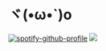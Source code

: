 # ヾ(•ω•`)o

[![spotify-github-profile](https://spotify-github-profile.kittinanx.com/api/view?uid=31kskepfn2b7m6iayvllhcnnzmwu&cover_image=true&theme=novatorem&show_offline=false&background_color=0d1117&interchange=false&bar_color=ffffff&bar_color_cover=false)](https://github.com/kittinan/spotify-github-profile)
![](https://komarev.com/ghpvc/?username=ratio-ed)
